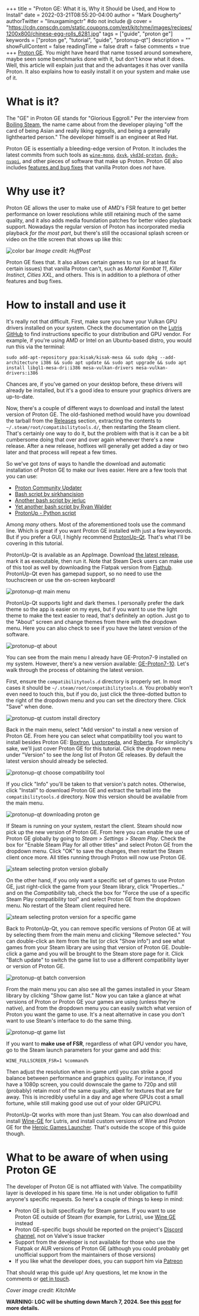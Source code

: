 +++
title = "Proton GE: What it is, Why it Should be Used, and How to Install"
date = 2022-03-21T08:55:20-04:00
author = "Mark Dougherty"
authorTwitter = "linuxgamingctr" #do not include @
cover = "https://cdn.cpnscdn.com/static.coupons.com/ext/kitchme/images/recipes/1200x800/chinese-egg-rolls_6281.jpg"
tags = ["guide", "proton ge"]
keywords = ["proton ge", "tutorial", "guide", "protonup-qt"]
description = ""
showFullContent = false
readingTime = false
draft = false
comments = true
+++
[Proton GE](https://github.com/GloriousEggroll/proton-ge-custom). You might have heard that name tossed around somewhere, maybe seen some benchmarks done with it, but don't know what it does. Well, this article will explain just that and the advantages it has over vanilla Proton. It also explains how to easily install it on your system and make use of it.

# What is it?
The "GE" in Proton GE stands for "Glorious Eggroll." Per the interview from [Boiling Steam](https://boilingsteam.com/learning-more-about-protonge-with-gloriouseggroll/), the name came about from the developer playing "off the card of being Asian and really liking eggrolls, and being a generally lighthearted person." The developer himself is an engineer at Red Hat.

Proton GE is essentially a bleeding-edge version of Proton. It includes the latest commits from such tools as [`wine-mono`](https://github.com/madewokherd/wine-mono), [`dxvk`](https://github.com/doitsujin/dxvk), [`vkd3d-proton`](https://github.com/HansKristian-Work/vkd3d-proton), [`dxvk-nvapi`](https://github.com/jp7677/dxvk-nvapi), and other pieces of software that make up Proton. Proton GE also includes [features and bug fixes](https://github.com/GloriousEggroll/proton-ge-custom#overview) that vanilla Proton does *not* have.

# Why use it?
Proton GE allows the user to make use of AMD's FSR feature to get better performance on lower resolutions while still retaining much of the same quality, and it also adds media foundation patches for better video playback support. Nowadays the regular version of Proton has incorporated media playback *for the most part*, but there's still the occasional splash screen or video on the title screen that shows up like this:

![color bar](https://images.huffingtonpost.com/2015-12-13-1450042661-3826208-ws_Color_Bars_2560x1440.jpg)
*Image credit: HuffPost*

Proton GE fixes that. It also allows certain games to run (or at least fix certain issues) that vanilla Proton can't, such as *Mortal Kombat 11*, *Killer Instinct*, *Cities XXL*, and others. This is in addition to a plethora of other features and bug fixes.

# How to install and use it
It's really not that difficult. First, make sure you have your Vulkan GPU drivers installed on your system. Check the documentation on the [Lutris GitHub](https://github.com/lutris/docs/blob/master/InstallingDrivers.md) to find instructions specific to your distribution and GPU vendor. For example, if you're using AMD or Intel on an Ubuntu-based distro, you would run this via the terminal:

`sudo add-apt-repository ppa:kisak/kisak-mesa && sudo dpkg --add-architecture i386 && sudo apt update && sudo apt upgrade && sudo apt install libgl1-mesa-dri:i386 mesa-vulkan-drivers mesa-vulkan-drivers:i386`

Chances are, if you've gamed on your desktop before, these drivers will already be installed, but it's a good idea to ensure your graphics drivers are up-to-date.

Now, there's a couple of different ways to download and install the latest version of Proton GE. The old-fashioned method would have you download the tarball from the [Releases](https://github.com/GloriousEggroll/proton-ge-custom/releases) section, extracting the contents to `~/.steam/root/compatibilitytools.d/`, then restarting the Steam client. That's certainly one way to do it, but the problem with that is it can be a bit cumbersome doing that over and over again whenever there's a new release. After a new release, hotfixes will generally get added a day or two later and that process will repeat a few times.

So we've got *tons* of ways to handle the download and automatic installation of Proton GE to make our lives easier. Here are a few tools that you can use:
- [Proton Community Updater](https://github.com/Termuellinator/Proton-Community-Updater)
- [Bash script by sirkhancision](https://github.com/sirkhancision/update-proton-ge)
- [Another bash script by jerluc](https://github.com/jerluc/proton-ge-downloader)
- [Yet another bash script by Ryan Walder](https://gitlab.com/ryanwalder/proton-ge-update)
- [ProtonUp - Python script](https://github.com/AUNaseef/protonup)

Among *many* others. Most of the aforementioned tools use the command line. Which is great if you want Proton GE installed with just a few keywords. But if you prefer a GUI, I highly recommend [ProtonUp-Qt](https://github.com/DavidoTek/ProtonUp-Qt). That's what I'll be covering in this tutorial.

ProtonUp-Qt is available as an AppImage. Download [the latest release](https://github.com/DavidoTek/ProtonUp-Qt/releases), mark it as executable, then run it. Note that Steam Deck users can make use of this tool as well by downloading the Flatpak version from [Flathub](https://flathub.org/apps/details/net.davidotek.pupgui2). ProtonUp-Qt even has gamepad support, so no need to use the touchscreen or use the on-screen keyboard!

![protonup-qt main menu](/images/protonup-qt/menu.jpg)

ProtonUp-Qt supports light and dark themes. I personally prefer the dark theme so the app is easier on my eyes, but if you want to use the light theme to make the text easier to read, that's definitely an option. Just go to the "About" screen and change themes from there with the dropdown menu. Here you can also check to see if you have the latest version of the software.

![protonup-qt about](/images/protonup-qt/about.jpg)

You can see from the main menu I already have GE-Proton7-9 installed on my system. However, there's a new version available: [GE-Proton7-10](https://github.com/GloriousEggroll/proton-ge-custom/releases/tag/GE-Proton7-10). Let's walk through the process of obtaining the latest version.

First, ensure the `compatibilitytools.d` directory is properly set. In most cases it should be `~/.steam/root/compatibilitytools.d`. You probably won't even need to touch this, but if you do, just click the three-dotted button to the right of the dropdown menu and you can set the directory there. Click "Save" when done.

![protonup-qt custom install directory](/images/protonup-qt/custom_install_dir.jpg)

Back in the main menu, select "Add version" to install a new version of Proton GE. From here you can select what compatibility tool you want to install besides Proton GE: [Boxtron](https://github.com/dreamer/boxtron), [Luxtorpeda](https://github.com/dreamer/luxtorpeda), and [Roberta](https://github.com/dreamer/roberta). For simplicity's sake, we'll just cover Proton GE for this tutorial. Click the dropdown menu under "Version" to see the *long* list of Proton GE releases. By default the latest version should already be selected.

![protonup-qt choose compatibility tool](/images/protonup-qt/install_compat_tool.jpg)

If you click "Info" you'll be taken to that version's patch notes. Otherwise, click "Install" to download Proton GE and extract the tarball into the `compatibilitytools.d` directory. Now this version should be available from the main menu.

![protonup-qt downloading proton ge](/images/protonup-qt/downloading_proton_ge.jpg)

If Steam is running on your system, restart the client. Steam should now pick up the new version of Proton GE. From here you can enable the use of Proton GE globally by going to *Steam > Settings > Steam Play*. Check the box for "Enable Steam Play for all other titles" and select Proton GE from the dropdown menu. Click "OK" to save the changes, then restart the Steam client once more. All titles running through Proton will now use Proton GE.

![steam selecting proton version globally](/images/protonup-qt/enable_proton_ge_in_steam_global.jpg)

On the other hand, if you only want a specific set of games to use Proton GE, just right-click the game from your Steam library, click "Properties..." and on the *Compatibility* tab, check the box for "Force the use of a specific Steam Play compatibility tool" and select Proton GE from the dropdown menu. No restart of the Steam client required here.

![steam selecting proton version for a specific game](/images/protonup-qt/specific_game.jpg)

Back to ProtonUp-Qt, you can remove specific versions of Proton GE at will by selecting them from the main menu and clicking "Remove selected." You can double-click an item from the list (or click "Show info") and see what games from your Steam library are using that version of Proton GE. Double-click a game and you will be brought to the Steam store page for it. Click "Batch update" to switch the game list to use a different compatibility layer or version of Proton GE.

![protonup-qt batch conversion](/images/protonup-qt/about_compat_tool.jpg)

From the main menu you can also see all the games installed in your Steam library by clicking "Show game list." Now you can take a glance at what versions of Proton or Proton GE your games are using (unless they're native), and from the dropdown menu you can easily switch what version of Proton you want the game to use. It's a neat alternative in case you don't want to use Steam's interface to do the same thing.

![protonup-qt game list](/images/protonup-qt/game_list.jpg)

If you want to **make use of FSR**, regardless of what GPU vendor you have, go to the Steam launch parameters for your game and add this:

`WINE_FULLSCREEN_FSR=1 %command%`

Then adjust the resolution when in-game until you can strike a good balance between performance and graphics quality. For instance, if you have a 1080p screen, you could downscale the game to 720p and still (probably) retain most of the same quality, albeit for textures that are far away. This is incredibly useful in a day and age where GPUs cost a small fortune, while still making good use out of your older GPU/CPU.

ProtonUp-Qt works with more than just Steam. You can also download and install [Wine-GE](https://github.com/GloriousEggroll/wine-ge-custom) for Lutris, and install custom versions of Wine and Proton GE for the [Heroic Games Launcher](https://github.com/Heroic-Games-Launcher/HeroicGamesLauncher). That's outside the scope of this guide though.

# What to be aware of when using Proton GE
The developer of Proton GE is not affliated with Valve. The compatibility layer is developed in his spare time. He is not under obligation to fulfill anyone's specific requests. So here's a couple of things to keep in mind:
- Proton GE is built specifically for Steam games. If you want to use Proton GE outside of Steam (for example, for Lutris), use [Wine GE](https://github.com/gloriouseggroll/wine-ge-custom) instead
- Proton GE-specific bugs should be reported on the project's [Discord channel](https://discord.gg/6y3BdzC), not on Valve's issue tracker
- Support from the developer is not available for those who use the Flatpak or AUR versions of Proton GE (although you could probably get unofficial support from the maintainers of those versions)
- If you like what the developer does, you can support him via [Patreon](https://www.patreon.com/gloriouseggroll)

That should wrap this guide up! Any questions, let me know in the comments or [get in touch](https://linuxgamingcentral.com/contact).

*Cover image credit: KitchMe*

**WARNING: LGC will be shutting down March 7, 2024. See this [post](https://linuxgamingcentral.com/posts/the-end-of-lgc/) for more details.**

